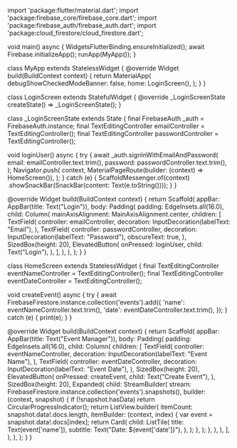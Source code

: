 import 'package:flutter/material.dart';
import 'package:firebase_core/firebase_core.dart';
import 'package:firebase_auth/firebase_auth.dart';
import 'package:cloud_firestore/cloud_firestore.dart';

void main() async {
  WidgetsFlutterBinding.ensureInitialized();
  await Firebase.initializeApp();
  runApp(MyApp());
}

class MyApp extends StatelessWidget {
  @override
  Widget build(BuildContext context) {
    return MaterialApp(
      debugShowCheckedModeBanner: false,
      home: LoginScreen(),
    );
  }
}

class LoginScreen extends StatefulWidget {
  @override
  _LoginScreenState createState() => _LoginScreenState();
}

class _LoginScreenState extends State<LoginScreen> {
  final FirebaseAuth _auth = FirebaseAuth.instance;
  final TextEditingController emailController = TextEditingController();
  final TextEditingController passwordController = TextEditingController();

  void loginUser() async {
    try {
      await _auth.signInWithEmailAndPassword(
        email: emailController.text.trim(),
        password: passwordController.text.trim(),
      );
      Navigator.push(
        context,
        MaterialPageRoute(builder: (context) => HomeScreen()),
      );
    } catch (e) {
      ScaffoldMessenger.of(context)
          .showSnackBar(SnackBar(content: Text(e.toString())));
    }
  }

  @override
  Widget build(BuildContext context) {
    return Scaffold(
      appBar: AppBar(title: Text("Login")),
      body: Padding(
        padding: EdgeInsets.all(16.0),
        child: Column(
          mainAxisAlignment: MainAxisAlignment.center,
          children: [
            TextField(
              controller: emailController,
              decoration: InputDecoration(labelText: "Email"),
            ),
            TextField(
              controller: passwordController,
              decoration: InputDecoration(labelText: "Password"),
              obscureText: true,
            ),
            SizedBox(height: 20),
            ElevatedButton(
              onPressed: loginUser,
              child: Text("Login"),
            ),
          ],
        ),
      ),
    );
  }
}

class HomeScreen extends StatelessWidget {
  final TextEditingController eventNameController = TextEditingController();
  final TextEditingController eventDateController = TextEditingController();

  void createEvent() async {
    try {
      await FirebaseFirestore.instance.collection('events').add({
        'name': eventNameController.text.trim(),
        'date': eventDateController.text.trim(),
      });
    } catch (e) {
      print(e);
    }
  }

  @override
  Widget build(BuildContext context) {
    return Scaffold(
      appBar: AppBar(title: Text("Event Manager")),
      body: Padding(
        padding: EdgeInsets.all(16.0),
        child: Column(
          children: [
            TextField(
              controller: eventNameController,
              decoration: InputDecoration(labelText: "Event Name"),
            ),
            TextField(
              controller: eventDateController,
              decoration: InputDecoration(labelText: "Event Date"),
            ),
            SizedBox(height: 20),
            ElevatedButton(
              onPressed: createEvent,
              child: Text("Create Event"),
            ),
            SizedBox(height: 20),
            Expanded(
              child: StreamBuilder(
                stream: FirebaseFirestore.instance.collection('events').snapshots(),
                builder: (context, snapshot) {
                  if (!snapshot.hasData) return CircularProgressIndicator();
                  return ListView.builder(
                    itemCount: snapshot.data!.docs.length,
                    itemBuilder: (context, index) {
                      var event = snapshot.data!.docs[index];
                      return Card(
                        child: ListTile(
                          title: Text(event['name']),
                          subtitle: Text("Date: ${event['date']}"),
                        ),
                      );
                    },
                  );
                },
              ),
            ),
          ],
        ),
      ),
    );
  }
}
